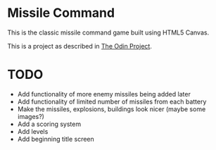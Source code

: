 # Missile Command
This is the classic missile command game built using HTML5 Canvas.

This is a project as described in [The Odin Project](http://www.theodinproject.com/courses/javascript-and-jquery/lessons/building-games-with-canvas).

# TODO
- Add functionality of more enemy missiles being added later
- Add functionality of limited number of missiles from each battery
- Make the missiles, explosions, buildings look nicer (maybe some images?)
- Add a scoring system
- Add levels
- Add beginning title screen